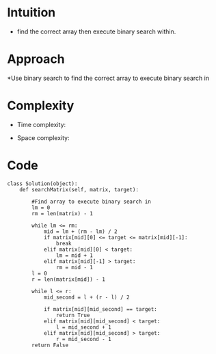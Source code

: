 # Intuition
<!-- Describe your first thoughts on how to solve this problem. -->
* find the correct array then execute binary search within.

# Approach
<!-- Describe your approach to solving the problem. -->
*Use binary search to find the correct array to execute binary search in

# Complexity
- Time complexity:
<!-- Add your time complexity here, e.g. $$O(n)$$ -->


- Space complexity:
<!-- Add your space complexity here, e.g. $$O(n)$$ -->


# Code
```
class Solution(object):
    def searchMatrix(self, matrix, target):

        #Find array to execute binary search in
        lm = 0
        rm = len(matrix) - 1

        while lm <= rm:
            mid = lm + (rm - lm) / 2
            if matrix[mid][0] <= target <= matrix[mid][-1]:
                break
            elif matrix[mid][0] < target:
                lm = mid + 1
            elif matrix[mid][-1] > target:
                rm = mid - 1    
        l = 0
        r = len(matrix[mid]) - 1

        while l <= r:
            mid_second = l + (r - l) / 2

            if matrix[mid][mid_second] == target:
                return True
            elif matrix[mid][mid_second] < target:
                l = mid_second + 1
            elif matrix[mid][mid_second] > target:
                r = mid_second - 1
        return False




        
```
